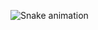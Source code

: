 ![Snake animation](https://github.com/thepiyushmalhotra/thepiyushmalhotra/blob/output/github-contribution-grid-snake.svg)